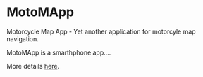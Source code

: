 # MotoMApp
Motorcycle Map App - Yet another application for motorcyle map navigation.

MotoMApp is a smarthphone app....

More details [here](https://bitbucket.org/michelebonacina/motomapp/wiki/Home).
